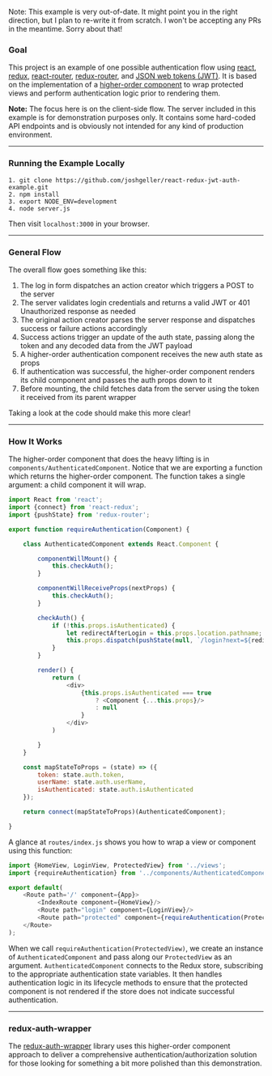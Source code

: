 Note: This example is very out-of-date. It might point you in the right direction, but I plan to re-write it from scratch. I won't be accepting any PRs in the meantime. Sorry about that!

### Goal

This project is an example of one possible authentication flow using [react](https://github.com/facebook/react), [redux](https://github.com/rackt/redux), [react-router](https://github.com/rackt/react-router), [redux-router](https://github.com/rackt/redux-router), and [JSON web tokens (JWT)](http://jwt.io/). It is based on the implementation of a [higher-order component](https://medium.com/@dan_abramov/mixins-are-dead-long-live-higher-order-components-94a0d2f9e750)
to wrap protected views and perform authentication logic prior to rendering them.

**Note:** The focus here is on the client-side flow. The server included in this example is for demonstration purposes only.
It contains some hard-coded API endpoints and is obviously not intended for any
kind of production environment.

---

### Running the Example Locally
````
1. git clone https://github.com/joshgeller/react-redux-jwt-auth-example.git
2. npm install
3. export NODE_ENV=development
4. node server.js
````
Then visit `localhost:3000` in your browser.

---

### General Flow

The overall flow goes something like this:

1. The log in form dispatches an action creator which triggers a POST to the server
2. The server validates login credentials and returns a valid JWT or 401 Unauthorized response as needed
3. The original action creator parses the server response and dispatches success or failure actions accordingly
4. Success actions trigger an update of the auth state, passing along the token and any decoded data from the JWT payload
5. A higher-order authentication component receives the new auth state as props
6. If authentication was successful, the higher-order component renders its child component and passes the auth props down to it
7. Before mounting, the child fetches data from the server using the token it received from its parent wrapper

Taking a look at the code should make this more clear!

---

### How It Works

The higher-order component that does the heavy lifting is in `components/AuthenticatedComponent`. Notice that we are exporting a function which returns the higher-order component. The function takes a single argument: a child component it will wrap.


```javascript
import React from 'react';
import {connect} from 'react-redux';
import {pushState} from 'redux-router';

export function requireAuthentication(Component) {

    class AuthenticatedComponent extends React.Component {

        componentWillMount() {
            this.checkAuth();
        }

        componentWillReceiveProps(nextProps) {
            this.checkAuth();
        }

        checkAuth() {
            if (!this.props.isAuthenticated) {
                let redirectAfterLogin = this.props.location.pathname;
                this.props.dispatch(pushState(null, `/login?next=${redirectAfterLogin}`));
            }
        }

        render() {
            return (
                <div>
                    {this.props.isAuthenticated === true
                        ? <Component {...this.props}/>
                        : null
                    }
                </div>
            )

        }
    }

    const mapStateToProps = (state) => ({
        token: state.auth.token,
        userName: state.auth.userName,
        isAuthenticated: state.auth.isAuthenticated
    });

    return connect(mapStateToProps)(AuthenticatedComponent);

}
```
A glance at `routes/index.js` shows you how to wrap a view or component using this function:

```javascript
import {HomeView, LoginView, ProtectedView} from '../views';
import {requireAuthentication} from '../components/AuthenticatedComponent';

export default(
    <Route path='/' component={App}>
        <IndexRoute component={HomeView}/>
        <Route path="login" component={LoginView}/>
        <Route path="protected" component={requireAuthentication(ProtectedView)}/>
    </Route>
);
```

When we call `requireAuthentication(ProtectedView)`, we create an instance of `AuthenticatedComponent` and pass along our `ProtectedView` as an argument. `AuthenticatedComponent` connects to the Redux store, subscribing to the appropriate authentication state variables. It then handles authentication logic in its lifecycle methods to ensure that the protected component is not rendered if the store does not indicate successful authentication.

---

### redux-auth-wrapper

The [redux-auth-wrapper](https://github.com/mjrussell/redux-auth-wrapper) library uses this higher-order component approach to deliver a comprehensive authentication/authorization solution for those looking for something a bit more polished than this demonstration.
